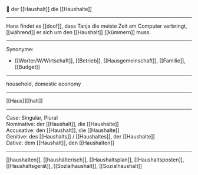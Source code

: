 🔵 der [[Haushalt]]
die [[Haushalte]]

---
Hans findet es [[doof]], dass Tanja die meiste Zeit am Computer verbringt, [[während]] er sich um den [[Haushalt]] [[kümmern]] muss.


---
Synonyme:
- [[Worter/W/Wirtschaft]], [[Betrieb]], [[Hausgemeinschaft]], [[Familie]], [[Budget]]

---
household, domestic economy

---
[[Haus]][[halt]]

---
Case: Singular, Plural  
Nominative: der [[Haushalt]], die [[Haushalte]]  
Accusative: den [[Haushalt]], die [[Haushalte]]  
Genitive: des [[Haushalts]] / [[Haushaltes]], der [[Haushalte]]  
Dative: dem [[Haushalt]], den [[Haushalten]] 

---
[[haushalten]], [[haushälterisch]], [[Haushaltsplan]], [[Haushaltsposten]], [[Haushaltsgerät]], [[Sozialhaushalt]], [[Sozialhaushalt]]